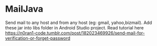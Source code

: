 # MailJava
Send mail to any host and from any host (eg: gmail, yahoo,bizmail).
Add these jar into libs folder in Android Studio project. 
Read tutorial here https://n0ran1-code.tumblr.com/post/182023469926/send-mail-for-verification-or-forget-password
